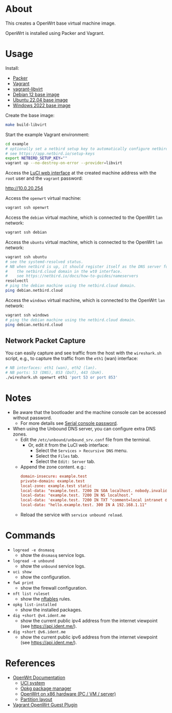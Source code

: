 # About

This creates a OpenWrt base virtual machine image.

OpenWrt is installed using Packer and Vagrant.

# Usage

Install:

* [Packer](https://www.packer.io/)
* [Vagrant](https://www.vagrantup.com/)
* [vagrant-libvirt](https://github.com/vagrant-libvirt/vagrant-libvirt)
* [Debian 12 base image](https://github.com/rgl/debian-vagrant)
* [Ubuntu 22.04 base image](https://github.com/rgl/ubuntu-vagrant)
* [Windows 2022 base image](https://github.com/rgl/windows-vagrant)

Create the base image:

```bash
make build-libvirt
```

Start the example Vagrant environment:

```bash
cd example
# optionally set a netbird setup key to automatically configure netbird.
# see https://app.netbird.io/setup-keys
export NETBIRD_SETUP_KEY=""
vagrant up --no-destroy-on-error --provider=libvirt
```

Access the [LuCI web interface](https://openwrt.org/docs/guide-user/luci/start)
at the created machine address with the `root` user and the `vagrant` password:

http://10.0.20.254

Access the `openwrt` virtual machine:

```bash
vagrant ssh openwrt
```

Access the `debian` virtual machine, which is connected to the OpenWrt `lan` network:

```bash
vagrant ssh debian
```

Access the `ubuntu` virtual machine, which is connected to the OpenWrt `lan` network:

```bash
vagrant ssh ubuntu
# see the systemd-resolved status.
# NB when netbird is up, it should register itself as the DNS server for
#    the netbird.cloud domain in the wt0 interface.
#    see https://netbird.io/docs/how-to-guides/nameservers
resolvectl
# ping the debian machine using the netbird.cloud domain.
ping debian.netbird.cloud
```

Access the `windows` virtual machine, which is connected to the OpenWrt `lan` network:

```bash
vagrant ssh windows
# ping the debian machine using the netbird.cloud domain.
ping debian.netbird.cloud
```

## Network Packet Capture

You can easily capture and see traffic from the host with the `wireshark.sh`
script, e.g., to capture the traffic from the `eth1` (wan) interface:

```bash
# NB interfaces: eth1 (wan), eth2 (lan).
# NB ports: 53 (DNS), 853 (DoT), 443 (DoH).
./wireshark.sh openwrt eth1 'port 53 or port 853'
```

# Notes

* Be aware that the bootloader and the machine console can be accessed without password.
  * For more details see [Serial console password](https://oldwiki.archive.openwrt.org/doc/howto/serial.console.password).
* When using the Unbound DNS server, you can configure extra DNS zones.
  * Edit the `/etc/unbound/unbound_srv.conf` file from the terminal.
    * Or, edit it from the LuCI web interface:
      * Select the `Services > Recursive DNS` menu.
      * Select the `Files` tab.
      * Select the `Edit: Server` tab.
  * Append the zone content. e.g.:
    ```conf
    domain-insecure: example.test
    private-domain: example.test
    local-zone: example.test static
    local-data: "example.test. 7200 IN SOA localhost. nobody.invalid. 28400605 3600 1200 9600 300"
    local-data: "example.test. 7200 IN NS localhost."
    local-data: 'example.test. 7200 IN TXT "comment=local intranet dns zone"'
    local-data: "hello.example.test. 300 IN A 192.168.1.11"
    ```
  * Reload the service with `service unbound reload`.

# Commands

* `logread -e dnsmasq`
  * show the `dnsmasq` service logs.
* `logread -e unbound`
  * show the `unbound` service logs.
* `uci show`
  * show the configuration.
* `fw4 print`
  * show the firewall configuration.
* `nft list ruleset`
  * show the [nftables](https://wiki.archlinux.org/title/Nftables) rules.
* `opkg list-installed`
  * show the installed packages.
* `dig +short @v4.ident.me`
  * show the current public ipv4 address from the internet viewpoint (see https://api.ident.me/).
* `dig +short @v6.ident.me`
  * show the current public ipv6 address from the internet viewpoint (see https://api.ident.me/).

# References

* [OpenWrt Documentation](https://openwrt.org/docs)
  * [UCI system](https://openwrt.org/docs/guide-user/base-system/uci)
  * [Opkg package manager](https://openwrt.org/docs/guide-user/additional-software/opkg)
  * [OpenWrt on x86 hardware (PC / VM / server)](https://openwrt.org/docs/guide-user/installation/openwrt_x86)
  * [Partition layout](https://openwrt.org/docs/guide-user/installation/openwrt_x86#partition_layout)
* [Vagrant OpenWrt Guest Plugin](https://github.com/hashicorp/vagrant/tree/main/plugins/guests/openwrt)
